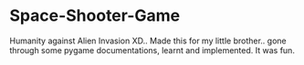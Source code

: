 # Space-Shooter-Game
Humanity against Alien Invasion XD.. Made this for my little brother.. gone through some pygame documentations, learnt and implemented. It was fun.
